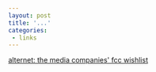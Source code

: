 ```yaml
---
layout: post
title: '...'
categories:
 - links
---
```


<a href="http://www.alternet.org/story.html?StoryID=15418">alternet: the media companies' fcc wishlist</a>

